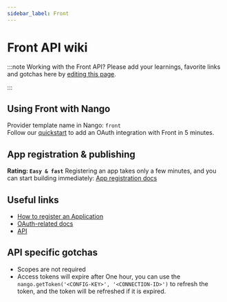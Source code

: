```yaml
---
sidebar_label: Front
---
```


# Front API wiki

:::note Working with the Front API?
Please add your learnings, favorite links and gotchas here by [editing this page](https://github.com/nangohq/nango/tree/master/docs/docs/providers/front.md).

:::

## Using Front with Nango

Provider template name in Nango: `front`  
Follow our [quickstart](../quickstart.md) to add an OAuth integration with Front in 5 minutes.

## App registration & publishing

**Rating: `Easy & fast`**
Registering an app takes only a few minutes, and you can start building immediately: [App registration docs](https://dev.frontapp.com/docs/create-and-manage-apps#obtain-oauth-credentials-for-your-app)



## Useful links

- [How to register an Application](https://dev.frontapp.com/docs/create-and-manage-apps#obtain-oauth-credentials-for-your-app)
- [OAuth-related docs](https://dev.frontapp.com/docs/oauth)
- [API](https://dev.frontapp.com/reference/introduction)


## API specific gotchas
- Scopes are not required
- Access tokens will expire after One hour, you can use the `nango.getToken('<CONFIG-KEY>', '<CONNECTION-ID>')` to refresh the token, and the token will be refreshed if it is expired.

